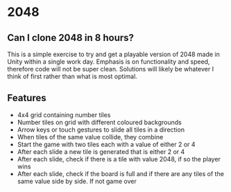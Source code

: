 # 2048

## Can I clone 2048 in 8 hours?

This is a simple exercise to try and get a playable version of 2048 made in Unity within a single work day. Emphasis is on functionality and speed, therefore code will not be super clean. Solutions will likely be whatever I think of first rather than what is most optimal.

## Features
- 4x4 grid containing number tiles
- Number tiles on grid with different coloured backgrounds
- Arrow keys or touch gestures to slide all tiles in a direction
- When tiles of the same value collide, they combine
- Start the game with two tiles each with a value of either 2 or 4
- After each slide a new tile is generated that is either 2 or 4
- After each slide, check if there is a tile with value 2048, if so the player wins
- After each slide, check if the board is full and if there are any tiles of the same value side by side. If not game over


